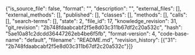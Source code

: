 {"is_source_file": false, "format": "", "description": "", "external_files": [], "external_methods": [], "published": [], "classes": [], "methods": [], "calls": [], "search-terms": [], "state": 2, "file_id": 17, "knowledge_revision": 31, "git_revision": "2b748fdaabcabf2f5e8d03c311b67df2c20a532c", "hash": "5ae10a81c2dcdd36447262eb4be6f5fb", "format-version": 4, "code-base-name": "default", "filename": "README.md", "revision_history": [{"31": "2b748fdaabcabf2f5e8d03c311b67df2c20a532c"}]}